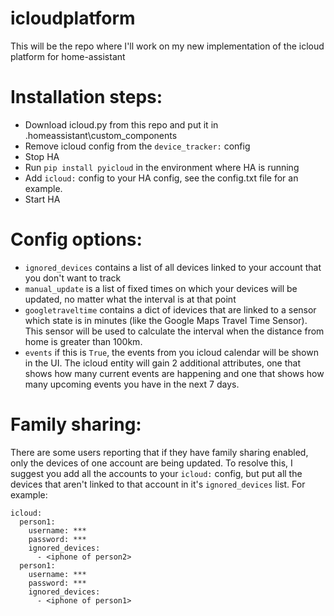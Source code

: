 # icloudplatform
This will be the repo where I'll work on my new implementation of the icloud platform for home-assistant

# Installation steps:
- Download icloud.py from this repo and put it in .homeassistant\custom_components
- Remove icloud config from the `device_tracker:` config
- Stop HA
- Run `pip install pyicloud` in the environment where HA is running
- Add `icloud:` config to your HA config, see the config.txt file for an example.
- Start HA

# Config options:
- `ignored_devices` contains a list of all devices linked to your account that you don't want to track
- `manual_update` is a list of fixed times on which your devices will be updated, no matter what the interval is at that point
- `googletraveltime` contains a dict of idevices that are linked to a sensor which state is in minutes (like the Google Maps Travel Time Sensor). This sensor will be used to calculate the interval when the distance from home is greater than 100km.
- `events` if this is `True`, the events from you icloud calendar will be shown in the UI. The icloud entity will gain 2 additional attributes, one that shows how many current events are happening and one that shows how many upcoming events you have in the next 7 days.

# Family sharing:
There are some users reporting that if they have family sharing enabled, only the devices of one account are being updated.
To resolve this, I suggest you add all the accounts to your `icloud:` config, but put all the devices that aren't linked to that account in it's `ignored_devices` list.
For example:
```
icloud:
  person1:
    username: ***
    password: ***
    ignored_devices:
      - <iphone of person2>
  person1:
    username: ***
    password: ***
    ignored_devices:
      - <iphone of person1>
```
